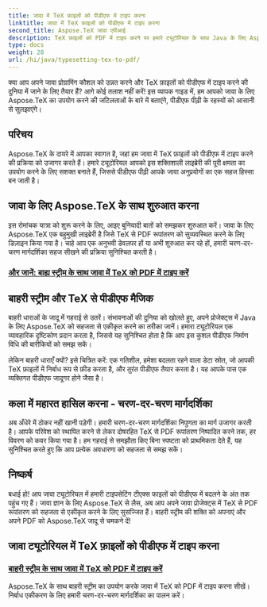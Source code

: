 ```yaml
---
title: जावा में TeX फ़ाइलों को पीडीएफ में टाइप करना
linktitle: जावा में TeX फ़ाइलों को पीडीएफ में टाइप करना
second_title: Aspose.TeX जावा एपीआई
description: TeX फ़ाइलों को PDF में टाइप करने पर हमारे ट्यूटोरियल के साथ Java के लिए Aspose.TeX की शक्ति को अनलॉक करें। बाहरी स्ट्रीम के साथ पीडीएफ पीढ़ी की कला में सहजता से महारत हासिल करें।
type: docs
weight: 28
url: /hi/java/typesetting-tex-to-pdf/
---
```


क्या आप अपने जावा प्रोग्रामिंग कौशल को उन्नत करने और TeX फ़ाइलों को पीडीएफ में टाइप करने की दुनिया में जाने के लिए तैयार हैं? आगे कोई तलाश नहीं करें! इस व्यापक गाइड में, हम आपको जावा के लिए Aspose.TeX का उपयोग करने की जटिलताओं के बारे में बताएंगे, पीडीएफ पीढ़ी के रहस्यों को आसानी से सुलझाएंगे।

## परिचय

Aspose.TeX के दायरे में आपका स्वागत है, जहां हम जावा में TeX फ़ाइलों को पीडीएफ में टाइप करने की प्रक्रिया को उजागर करते हैं। हमारे ट्यूटोरियल आपको इस शक्तिशाली लाइब्रेरी की पूरी क्षमता का उपयोग करने के लिए सशक्त बनाते हैं, जिससे पीडीएफ पीढ़ी आपके जावा अनुप्रयोगों का एक सहज हिस्सा बन जाती है।

## जावा के लिए Aspose.TeX के साथ शुरुआत करना

इस रोमांचक यात्रा को शुरू करने के लिए, आइए बुनियादी बातों को समझकर शुरुआत करें। जावा के लिए Aspose.TeX एक बहुमुखी लाइब्रेरी है जिसे TeX से PDF रूपांतरण को सुव्यवस्थित करने के लिए डिज़ाइन किया गया है। चाहे आप एक अनुभवी डेवलपर हों या अभी शुरुआत कर रहे हों, हमारी चरण-दर-चरण मार्गदर्शिका सहज सीखने की प्रक्रिया सुनिश्चित करती है।

### [और जानें: बाह्य स्ट्रीम के साथ जावा में TeX को PDF में टाइप करें](./typeset-tex-to-pdf-external-stream/)

## बाहरी स्ट्रीम और TeX से पीडीएफ मैजिक

बाहरी धाराओं के जादू में गहराई से उतरें। संभावनाओं की दुनिया को खोलते हुए, अपने प्रोजेक्ट्स में Java के लिए Aspose.TeX को सहजता से एकीकृत करने का तरीका जानें। हमारा ट्यूटोरियल एक व्यावहारिक दृष्टिकोण प्रदान करता है, जिससे यह सुनिश्चित होता है कि आप इस कुशल पीडीएफ निर्माण विधि की बारीकियों को समझ सकें।

लेकिन बाहरी धाराएँ क्यों? इसे चित्रित करें: एक गतिशील, हमेशा बदलता रहने वाला डेटा स्रोत, जो आपकी TeX फ़ाइलों में निर्बाध रूप से फ़ीड करता है, और तुरंत पीडीएफ तैयार करता है। यह आपके पास एक व्यक्तिगत पीडीएफ जादूगर होने जैसा है।

## कला में महारत हासिल करना - चरण-दर-चरण मार्गदर्शिका

अब अँधेरे में ठोकर नहीं खानी पड़ेगी। हमारी चरण-दर-चरण मार्गदर्शिका निपुणता का मार्ग उजागर करती है। आपके परिवेश को स्थापित करने से लेकर दोषरहित TeX से PDF रूपांतरण निष्पादित करने तक, हर विवरण को कवर किया गया है। हम गहराई से समझौता किए बिना स्पष्टता को प्राथमिकता देते हैं, यह सुनिश्चित करते हुए कि आप प्रत्येक अवधारणा को सहजता से समझ सकें।

## निष्कर्ष

बधाई हो! आप जावा ट्यूटोरियल में हमारी टाइपसेटिंग टीएक्स फाइलों को पीडीएफ में बदलने के अंत तक पहुंच गए हैं। जावा ज्ञान के लिए Aspose.TeX से लैस, अब आप अपने जावा प्रोजेक्ट्स में TeX से PDF रूपांतरण को सहजता से एकीकृत करने के लिए सुसज्जित हैं। बाहरी स्ट्रीम की शक्ति को अपनाएं और अपने PDF को Aspose.TeX जादू से चमकने दें!
## जावा ट्यूटोरियल में TeX फ़ाइलों को पीडीएफ में टाइप करना
### [बाहरी स्ट्रीम के साथ जावा में TeX को PDF में टाइप करें](./typeset-tex-to-pdf-external-stream/)
Aspose.TeX के साथ बाहरी स्ट्रीम का उपयोग करके जावा में TeX को PDF में टाइप करना सीखें। निर्बाध एकीकरण के लिए हमारी चरण-दर-चरण मार्गदर्शिका का पालन करें।